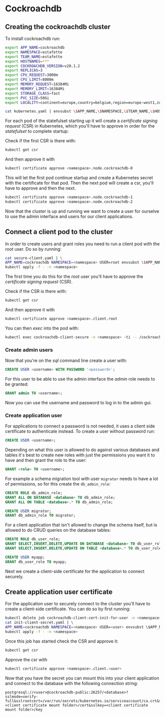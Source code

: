 # Cockroachdb

## Creating the cockroachdb cluster

To install cockroachdb run:

```bash
export APP_NAME=cockroachdb
export NAMESPACE=estafette
export TEAM_NAME=estafette
export HOSTNAMES=***
export COCKROACHDB_VERSION=v20.1.2
export REPLICAS=3
export CPU_REQUEST=3000m
export CPU_LIMIT=8000m
export MEMORY_REQUEST=16384Mi
export MEMORY_LIMIT=16384Mi
export STORAGE_CLASS=fast
export PVC_SIZE=50Gi
export LOCALITY=continent=europe,country=belgium,region=europe-west1,zone=europe-west1-c

cat kubernetes.yaml | envsubst \$APP_NAME,\$NAMESPACE,\$TEAM_NAME,\$HOSTNAMES,\$COCKROACHDB_VERSION,\$REPLICAS,\$CPU_REQUEST,\$CPU_LIMIT,\$MEMORY_REQUEST,\$MEMORY_LIMIT,\$STORAGE_CLASS,\$PVC_SIZE,\$LOCALITY | kubectl apply -f -
```

For each pod of the statefulset starting up it will create a _certificate signing request_ (CSR) in Kubernetes, which you'll have to approve in order for the _statefulset_ to complete startup:

Check if the first CSR is there with:

```bash
kubectl get csr
```

And then approve it with

```bash
kubectl certificate approve <namespace>.node.cockroachdb-0
```

This will let the first pod continue startup and create a Kubernetes secret with the certificate for that pod. Then the next pod will create a csr, you'll have to approve and then the next.

```bash
kubectl certificate approve <namespace>.node.cockroachdb-1
kubectl certificate approve <namespace>.node.cockroachdb-2
```

Now that the cluster is up and running we want to create a user for ourselve to use the admin interface and users for our client applications.

## Connect a client pod to the cluster

In order to create users and grant roles you need to run a client pod with the _root_ user. Do so by running:

```bash
cat secure-client.yaml | \
APP_NAME=cockroachdb NAMESPACE=<namespace> USER=root envsubst \$APP_NAME,\$NAMESPACE,\$USER |
kubectl apply -f - -n <namespace>
```

The first time you do this for the _root_ user you'll have to approve the _certificate signing request_ (CSR).

Check if the CSR is there with:

```bash
kubectl get csr
```

And then approve it with

```bash
kubectl certificate approve <namespace>.client.root
```

You can then _exec_ into the pod with:

```bash
kubectl exec cockroachdb-client-secure -n <namespace> -ti -- /cockroach/cockroach sql --certs-dir=/cockroach-certs/ --host cockroachdb-public --database <database>
```

### Create admin users

Now that you're on the _sql_ command line create a user with:

```sql
CREATE USER <username> WITH PASSWORD '<password>';
```

For this user to be able to use the admin interface the _admin_ role needs to be granted:

```sql
GRANT admin TO <username>;
```

Now you can use the username and password to log in to the admin gui.

### Create application user

For applications to connect a password is not needed, it uses a client side certificate to authenticate instead. To create a user without password run:

```sql
CREATE USER <username>;
```

Depending on what this user is allowed to do against various databases and tables it's best to create new roles with just the permissions you want it to have and then grant the role to the user:

```sql
GRANT <role> TO <username>;
```

For example a schema migration tool with user `migrator` needs to have a lot of permissions, so for this create the `db_admin_role`:

```sql
CREATE ROLE db_admin_role;
GRANT ALL ON DATABASE <database> TO db_admin_role;
GRANT ALL ON TABLE <database>.* TO db_admin_role;

CREATE USER migrator;
GRANT db_admin_role TO migrator;
```

For a client application that isn't allowed to change the schema itself, but is allowed to do CRUD queries on the database tables:

```sql
CREATE ROLE db_user_role;
GRANT SELECT,INSERT,DELETE,UPDATE ON DATABASE <database> TO db_user_role;
GRANT SELECT,INSERT,DELETE,UPDATE ON TABLE <database>.* TO db_user_role;

CREATE USER myapp;
GRANT db_user_role TO myapp;
```

Next we create a client-side certificate for the application to connect securely.

## Create application user certificate

For the application user to securely connect to the cluster you'll have to create a client-side certificate. You can do so by first running:

```bash
kubectl delete job cockroachdb-client-cert-init-for-user -n <namespace> --ignore-not-found
cat init-client-secret.yaml | \
APP_NAME=cockroachdb NAMESPACE=<namespace> USER=<user> envsubst \$APP_NAME,\$NAMESPACE,\$USER |
kubectl apply -f - -n <namespace>
```

Once this job has started check the CSR and approve it:

```bash
kubectl get csr
```

Approve the csr with

```bash
kubectl certificate approve <namespace>.client.<user>
```

Now that you have the secret you can mount this into your client application and connect to the database with the following connection string:

```
postgresql://<user>@cockroachdb-public:26257/<database>?sslmode=verify-full&sslrootcert=/var/run/secrets/kubernetes.io/serviceaccount/ca.crt&sslcert=<client certificate mount folder>/cert&sslkey=<client certificate mount folder>/key
```